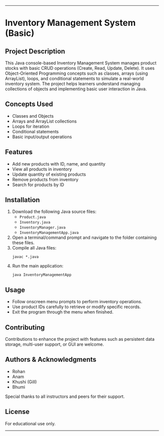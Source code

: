
***

# Inventory Management System (Basic)

## Project Description
This Java console-based Inventory Management System manages product stocks with basic CRUD operations (Create, Read, Update, Delete). It uses Object-Oriented Programming concepts such as classes, arrays (using ArrayList), loops, and conditional statements to simulate a real-world inventory system. The project helps learners understand managing collections of objects and implementing basic user interaction in Java.

## Concepts Used
- Classes and Objects
- Arrays and ArrayList collections
- Loops for iteration
- Conditional statements
- Basic input/output operations

## Features
- Add new products with ID, name, and quantity
- View all products in inventory
- Update quantity of existing products
- Remove products from inventory
- Search for products by ID

## Installation
1. Download the following Java source files:
    - `Product.java`
    - `Inventory.java`
    - `InventoryManager.java`
    - `InventoryManagementApp.java`
2. Open a terminal/command prompt and navigate to the folder containing these files.
3. Compile all Java files:
   ```
   javac *.java
   ```
4. Run the main application:
   ```
   java InventoryManagementApp
   ```

## Usage
- Follow onscreen menu prompts to perform inventory operations.
- Use product IDs carefully to retrieve or modify specific records.
- Exit the program through the menu when finished.

## Contributing
Contributions to enhance the project with features such as persistent data storage, multi-user support, or GUI are welcome.

## Authors & Acknowledgments
- Rohan
- Anam
- Khushi (Gill)
- Bhumi

Special thanks to all instructors and peers for their support.

## License
For educational use only.

***
